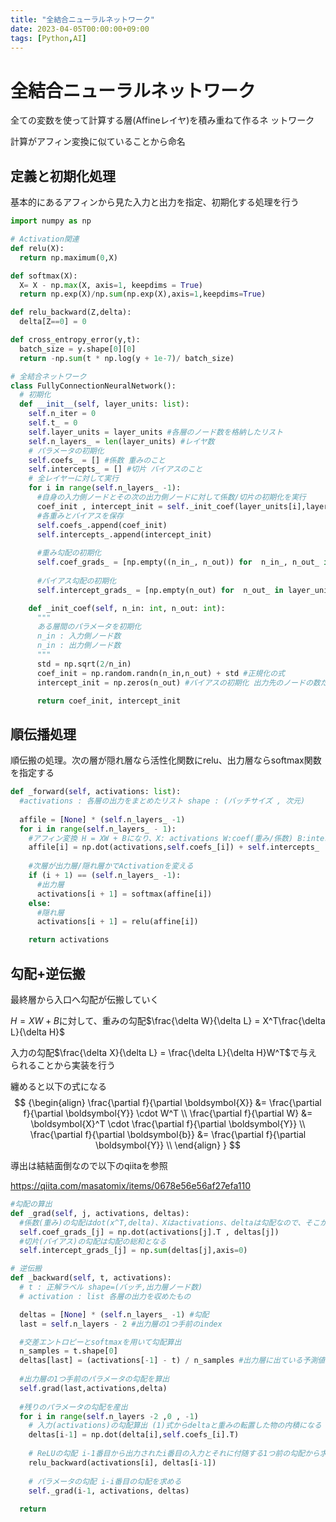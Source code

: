 ```yaml
---
title: "全結合ニューラルネットワーク"
date: 2023-04-05T00:00:00+09:00
tags: [Python,AI]
---
```

# 全結合ニューラルネットワーク

全ての変数を使って計算する層(Affineレイヤ)を積み重ねて作るネ  ットワーク

計算がアフィン変換に似ていることから命名

## 定義と初期化処理

基本的にあるアフィンから見た入力と出力を指定、初期化する処理を行う

``` python
import numpy as np

# Activation関連
def relu(X):
  return np.maximum(0,X)

def softmax(X):
  X= X - np.max(X, axis=1, keepdims = True)
  return np.exp(X)/np.sum(np.exp(X),axis=1,keepdims=True)

def relu_backward(Z,delta):
  delta[Z==0] = 0

def cross_entropy_error(y,t):
  batch_size = y.shape[0][0]
  return -np.sum(t * np.log(y + 1e-7)/ batch_size)

# 全結合ネットワーク
class FullyConnectionNeuralNetwork():
  # 初期化
  def __init__(self, layer_units: list):
    self.n_iter = 0
    self.t_ = 0
    self.layer_units = layer_units #各層のノード数を格納したリスト
    self.n_layers_ = len(layer_units) #レイヤ数
    # パラメータの初期化
    self.coefs_ = [] #係数 重みのこと
    self.intercepts_ = [] #切片 バイアスのこと
    # 全レイヤーに対して実行
    for i in range(self.n_layers_ -1):
      #自身の入力側ノードとその次の出力側ノードに対して係数/切片の初期化を実行
      coef_init , intercept_init = self._init_coef(layer_units[i],layer_units[i+1]) 
      #各重みとバイアスを保存
      self.coefs_.append(coef_init)
      self.intercepts_.append(intercept_init)
      
      #重み勾配の初期化
      self.coef_grads_ = [np.empty((n_in_, n_out)) for  n_in_, n_out_ in zip(layer_units[:-1],layer_units[1:])]
      
      #バイアス勾配の初期化
      self.intercept_grads_ = [np.empty(n_out) for  n_out_ in layer_units[1:]]

    def _init_coef(self, n_in: int, n_out: int):
      """
      ある層間のパラメータを初期化
      n_in : 入力側ノード数
      n_in : 出力側ノード数
      """
      std = np.sqrt(2/n_in)
      coef_init = np.random.randn(n_in,n_out) + std #正規化の式
      intercept_init = np.zeros(n_out) #バイアスの初期化 出力先のノードの数だけバイアスがあるので、その数だけ初期化

      return coef_init, intercept_init

```

## 順伝播処理

順伝搬の処理。次の層が隠れ層なら活性化関数にrelu、出力層ならsoftmax関数を指定する

``` python
def _forward(self, activations: list):
  #activations : 各層の出力をまとめたリスト shape : (バッチサイズ , 次元)
  
  affile = [None] * (self.n_layers_ -1)
  for i in range(self.n_layers_ - 1):
    #アフィン変換 H = XW + Bになり、X: activations W:coef(重み/係数) B:intercepts_(切片/バイアス)となる
    affile[i] = np.dot(activations,self.coefs_[i]) + self.intercepts_
    
    #次層が出力層/隠れ層かでActivationを変える
    if (i + 1) == (self.n_layers_ -1):
      #出力層
      activations[i + 1] = softmax(affine[i])
    else:
      #隠れ層
      activations[i + 1] = relu(affine[i])

    return activations
```

## 勾配+逆伝搬

最終層から入口へ勾配が伝搬していく

$H = XW+B$に対して、重みの勾配$\frac{\delta W}{\delta L} = X^T\frac{\delta L}{\delta H}$

入力の勾配$\frac{\delta X}{\delta L} = \frac{\delta L}{\delta H}W^T$で与えられることから実装を行う

纏めると以下の式になる
$$
{\begin{align}
\frac{\partial f}{\partial \boldsymbol{X}} &= \frac{\partial f}{\partial \boldsymbol{Y}} \cdot W^T  \\
\frac{\partial f}{\partial W} &= \boldsymbol{X}^T \cdot \frac{\partial f}{\partial \boldsymbol{Y}}    \\
\frac{\partial f}{\partial \boldsymbol{b}} &= \frac{\partial f}{\partial \boldsymbol{Y}}   \\
\end{align}
}
$$

導出は結結面倒なので以下のqiitaを参照

https://qiita.com/masatomix/items/0678e56e56af27efa110

``` python
#勾配の算出
def _grad(self, j, activations, deltas):
  #係数(重み)の勾配はdot(x^T,delta)、Xはactivations、deltaは勾配なので、そこから計算する
  self.coef_grads_[j] = np.dot(activations[j].T , deltas[j])
  #切片(バイアス)の勾配は勾配の総和となる
  self.intercept_grads_[j] = np.sum(deltas[j],axis=0)

# 逆伝搬
def _backward(self, t, activations):
  # t : 正解ラベル shape=(バッチ,出力層ノード数)
  # activation : list 各層の出力を収めたもの

  deltas = [None] * (self.n_layers_ -1) #勾配
  last = self.n_layers - 2 #出力層の1つ手前のindex

  #交差エントロピーとsoftmaxを用いて勾配算出
  n_samples = t.shape[0]
  deltas[last] = (activations[-1] - t) / n_samples #出力層に出ている予測値と正解ラベルの差をサンプル数で割る
  
  #出力層の1つ手前のパラメータの勾配を算出
  self.grad(last,activations,delta)
  
  #残りのパラメータの勾配を産出
  for i in range(self.n_layers -2 ,0 , -1)
    # 入力(activations)の勾配算出 (1)式からdeltaと重みの転置した物の内積になる
    deltas[i-1] = np.dot(delta[i],self.coefs_[i].T)
    
    # ReLUの勾配 i-1番目から出力されたi番目の入力とそれに付随する1つ前の勾配から求める
    relu_backward(activations[i], deltas[i-1])
    
    # パラメータの勾配 i-i番目の勾配を求める
    self._grad(i-1, activations, deltas)
    
  return

```
